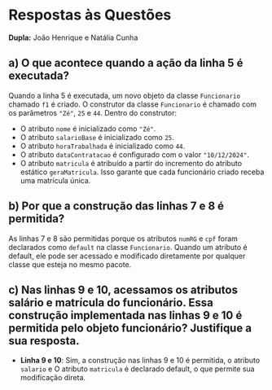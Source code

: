 # Respostas às Questões


**Dupla:** João Henrique e Natália Cunha

## a) O que acontece quando a ação da linha 5 é executada?

Quando a linha 5 é executada, um novo objeto da classe `Funcionario` chamado `f1` é criado. O construtor da classe `Funcionario` é chamado com os parâmetros `"Zé"`, `25` e `44`. Dentro do construtor:
- O atributo `nome` é inicializado como `"Zé"`.
- O atributo `salarioBase` é inicializado como `25`.
- O atributo `horaTrabalhada` é inicializado como `44`.
- O atributo `dataContratacao` é configurado com o valor `"10/12/2024"`.
- O atributo `matricula` é atribuído a partir do incremento do atributo estático `geraMatricula`. Isso garante que cada funcionário criado receba uma matrícula única.

## b) Por que a construção das linhas 7 e 8 é permitida?

As linhas 7 e 8 são permitidas porque os atributos `numRG` e `cpf` foram declarados como `default` na classe `Funcionario`. Quando um atributo é default, ele pode ser acessado e modificado diretamente por qualquer classe que esteja no mesmo pacote. 

## c) Nas linhas 9 e 10, acessamos os atributos salário e matrícula do funcionário. Essa construção implementada nas linhas 9 e 10 é permitida pelo objeto funcionário? Justifique a sua resposta.

- **Linha 9 e 10**: Sim, a construção nas linhas 9 e 10 é permitida, o atributo `salario` e O atributo `matricula` é declarado default, o que permite sua modificação direta.
